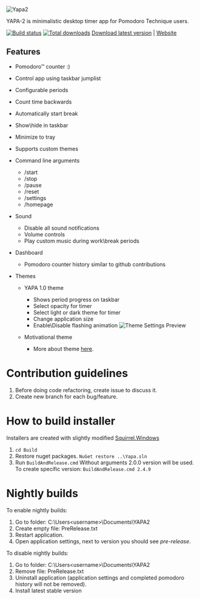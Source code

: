 ![Yapa2](https://user-images.githubusercontent.com/7883111/155704469-7854e3d0-9f1e-4d46-b42a-acaf09856f57.jpg)

YAPA-2 is minimalistic desktop timer app for Pomodoro Technique users.

[![Build status](https://ci.appveyor.com/api/projects/status/p7k6ort2xvl35vbq?svg=true)](https://ci.appveyor.com/project/floatas/yapa-2-lffj9) [![Total downloads](https://img.shields.io/github/downloads/YetAnotherPomodoroApp/YAPA-2/total)](https://somsubhra.github.io/github-release-stats/?username=YetAnotherPomodoroApp&repository=YAPA-2&page=1&per_page=5) [Download latest version](https://github.com/YetAnotherPomodoroApp/YAPA-2/releases/latest) | [Website](https://yapa2.app)

Features
---------

- Pomodoro™ counter :)
- Control app using taskbar jumplist
- Configurable periods
- Count time backwards
- Automatically start break
- Show\hide in taskbar
- Minimize to tray
- Supports custom themes

- Command line arguments
  - /start
  - /stop
  - /pause
  - /reset
  - /settings
  - /homepage

- Sound
  - Disable all sound notifications
  - Volume controls
  - Play custom music during work\break periods

- Dashboard
  - Pomodoro counter history similar to github contributions

- Themes
  - YAPA 1.0 theme
    - Shows period progress on taskbar
    - Select opacity for timer
    - Select light or dark theme for timer
    - Change application size
    - Enable\Disable flashing animation
![Theme Settings Preview](http://imgur.com/ulwYfix.gif)

  - Motivational theme
    - More about theme [here](https://github.com/YetAnotherPomodoroApp/MotivationalTheme).

Contribution guidelines
===
1. Before doing code refactoring, create issue to discuss it.
2. Create new branch for each bug/feature.

How to build installer
===
Installers are created with slightly modified [Squirrel.Windows](https://github.com/floatas/Squirrel.Windows)
1. `cd Build`
2. Restore nuget packages.
``NuGet restore ..\Yapa.sln``
2. Run ``BuildAndRelease.cmd`` 
Without arguments 2.0.0 version will be used.
To create specific version: ``BuildAndRelease.cmd 2.4.9`` 

Nightly builds
===
To enable nightly builds:
1. Go to folder: C:\Users\<username>\Documents\YAPA2
2. Create empty file: PreRelease.txt
3. Restart application.
4. Open application settings, next to version you should see *pre-release*.

To disable nightly builds:
1. Go to folder: C:\Users\<username>\Documents\YAPA2
2. Remove file: PreRelease.txt
3. Uninstall application (application settings and completed pomodoro history will not be removed).
4. Install latest stable version
